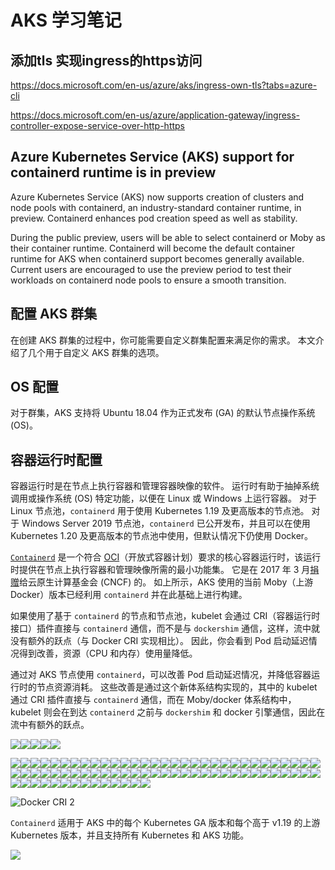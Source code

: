 # AKS 学习笔记

## 添加tls 实现ingress的https访问

https://docs.microsoft.com/en-us/azure/aks/ingress-own-tls?tabs=azure-cli

https://docs.microsoft.com/en-us/azure/application-gateway/ingress-controller-expose-service-over-http-https

## Azure Kubernetes Service (AKS) support for containerd runtime is in preview

Azure Kubernetes Service (AKS) now supports creation of clusters and node pools with containerd, an industry-standard container runtime, in preview. Containerd enhances pod creation speed as well as stability.

During the public preview, users will be able to select containerd or Moby as their container runtime. Containerd will become the default container runtime for AKS when containerd support becomes generally available. Current users are encouraged to use the preview period to test their workloads on containerd node pools to ensure a smooth transition.

## 配置 AKS 群集

在创建 AKS 群集的过程中，你可能需要自定义群集配置来满足你的需求。 本文介绍了几个用于自定义 AKS 群集的选项。

## OS 配置

对于群集，AKS 支持将 Ubuntu 18.04 作为正式发布 (GA) 的默认节点操作系统 (OS)。

## 容器运行时配置

容器运行时是在节点上执行容器和管理容器映像的软件。 运行时有助于抽掉系统调用或操作系统 (OS) 特定功能，以便在 Linux 或 Windows 上运行容器。 对于 Linux 节点池，`containerd` 用于使用 Kubernetes 1.19 及更高版本的节点池。 对于 Windows Server 2019 节点池，`containerd` 已公开发布，并且可以在使用 Kubernetes 1.20 及更高版本的节点池中使用，但默认情况下仍使用 Docker。

[`Containerd`](https://containerd.io/) 是一个符合 [OCI](https://opencontainers.org/)（开放式容器计划）要求的核心容器运行时，该运行时提供在节点上执行容器和管理映像所需的最小功能集。 它是在 2017 年 3 月[捐赠](https://www.cncf.io/announcement/2017/03/29/containerd-joins-cloud-native-computing-foundation/)给云原生计算基金会 (CNCF) 的。 如上所示，AKS 使用的当前 Moby（上游 Docker）版本已经利用 `containerd` 并在此基础上进行构建。

如果使用了基于 `containerd` 的节点和节点池，kubelet 会通过 CRI（容器运行时接口）插件直接与 `containerd` 通信，而不是与 `dockershim` 通信，这样，流中就没有额外的跃点（与 Docker CRI 实现相比）。 因此，你会看到 Pod 启动延迟情况得到改善，资源（CPU 和内存）使用量降低。

通过对 AKS 节点使用 `containerd`，可以改善 Pod 启动延迟情况，并降低容器运行时的节点资源消耗。 这些改善是通过这个新体系结构实现的，其中的 kubelet 通过 CRI 插件直接与 `containerd` 通信，而在 Moby/docker 体系结构中，kubelet 则会在到达 `containerd` 之前与 `dockershim` 和 docker 引擎通信，因此在流中有额外的跃点。

![](image/superdisk/1650790778714.png)![](image/superdisk/1650790867809.png)![](image/superdisk/1650790820681.png)![](image/superdisk/1650790820681.png)![](image/superdisk/1650790820681.png)

![](image/superdisk/1650790805944.png)![](image/superdisk/1650790988891.png)![](image/superdisk/1650790988891.png)![](image/superdisk/1650790988891.png)![](image/superdisk/1650790988891.png)![](image/superdisk/1650790988891.png)![](image/superdisk/1650790988891.png)![](image/superdisk/1650790988891.png)![](image/superdisk/1650790988891.png)![](image/superdisk/1650790988891.png)![](image/superdisk/1650790988891.png)![](image/superdisk/1650790988891.png)![](image/superdisk/1650790988891.png)![](image/superdisk/1650790988891.png)![](image/superdisk/1650790988891.png)![](image/superdisk/1650790988891.png)![](image/superdisk/1650790988891.png)![](image/superdisk/1650790988891.png)![](image/superdisk/1650790988891.png)![](image/superdisk/1650790988891.png)![](image/superdisk/1650790988891.png)![](image/superdisk/1650790988891.png)![](image/superdisk/1650790988891.png)![](image/superdisk/1650790988891.png)![](image/superdisk/1650790988891.png)![](image/superdisk/1650790988891.png)![](image/superdisk/1650790988891.png)![](image/superdisk/1650790988891.png)![](image/superdisk/1650790988891.png)![](image/superdisk/1650790988891.png)![](image/superdisk/1650790988891.png)![](image/superdisk/1650790988891.png)![](image/superdisk/1650790988891.png)![](image/superdisk/1650790988891.png)![](image/superdisk/1650790988891.png)![](image/superdisk/1650790988891.png)![](image/superdisk/1650790988891.png)![](image/superdisk/1650790988891.png)![](image/superdisk/1650790988891.png)![](image/superdisk/1650790988891.png)![](image/superdisk/1650790988891.png)![](image/superdisk/1650790988891.png)![](image/superdisk/1650790988891.png)![](image/superdisk/1650790988891.png)![](image/superdisk/1650790988891.png)![](image/superdisk/1650790988891.png)![](image/superdisk/1650790988891.png)![](image/superdisk/1650790988891.png)![](image/superdisk/1650790988891.png)![](image/superdisk/1650790988891.png)![](image/superdisk/1650790988891.png)![](image/superdisk/1650790988891.png)![](image/superdisk/1650790988891.png)![](image/superdisk/1650790988891.png)![](image/superdisk/1650790988891.png)![](image/superdisk/1650790988891.png)![](image/superdisk/1650790988891.png)![](image/superdisk/1650790988891.png)![](image/superdisk/1650790988891.png)![](image/superdisk/1650790988891.png)![](image/superdisk/1650790988891.png)![](image/superdisk/1650790988891.png)![](image/superdisk/1650790988891.png)![](image/superdisk/1650790988891.png)![](image/superdisk/1650790988891.png)![](image/superdisk/1650790988891.png)![](image/superdisk/1650790988891.png)![](image/superdisk/1650790988891.png)![](image/superdisk/1650790988891.png)![](image/superdisk/1650790988891.png)![](image/superdisk/1650790988891.png)![](image/superdisk/1650790988891.png)![](image/superdisk/1650790988891.png)![](image/superdisk/1650790988891.png)![](image/superdisk/1650790988891.png)![](image/superdisk/1650790988891.png)

![Docker CRI 2](https://docs.microsoft.com/zh-cn/azure/aks/media/cluster-configuration/containerd-cri.png)

`Containerd` 适用于 AKS 中的每个 Kubernetes GA 版本和每个高于 v1.19 的上游 Kubernetes 版本，并且支持所有 Kubernetes 和 AKS 功能。

![](image/superdisk/1650790792878.png)

